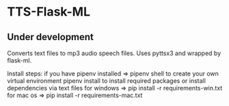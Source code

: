 # TTS-Flask-ML

## Under development
Converts text files to mp3 audio speech files. Uses pyttsx3 and wrapped by flask-ml.

Install steps:
if you have pipenv installed => pipenv shell to create your own virtual environment
pipenv install to install required packages
or
install dependencies via text files
for windows => pip install -r requirements-win.txt
for mac os => pip install -r requirements-mac.txt
